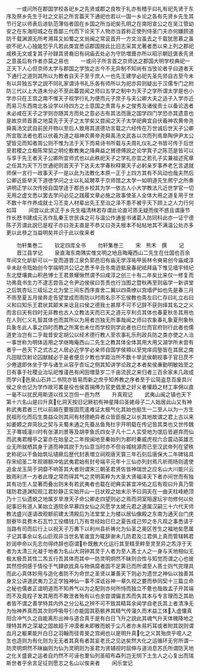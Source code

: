 <!-- { "loadSidebar": true } -->
　　一或问所在郡国学校各祀乡之先贤或郡之良牧于礼亦有稽乎曰礼有祀先贤于东序及祭乡先生于社之文前之所言葢天下通祀也若以一国一乡论之各有先贤乡先生其节行足以师表后进轨范薄俗者固在乡国之所当祀矣孔明之在南阳宣公之在吴江管幼安之在东海阳城之在晋鄙三代而下论天下人物亦当首称正使列侍圣门夫亦何嫌顾道防千载渊源无所考溯耳又如蜀之文翁闽之常衮首开一方文治虽去之千载犹思慕之虽欲不祀人心独能恝乎凡若此类宜悉诏郡国按此比旧志采其尤著者悉以来上列之郡祀咸秩无文或复其子孙録其贤裔旧有祠庙去处必为守防増葺亦所以昭示朝廷褒表先贤之意虽后有作者亦莫之易也
　　一或问子所言首之京师达之郡国大明学校典祀一正天下人心但京师太学与郡国之学攷之古今不无异制不知尚有当攷论者乎曰道者天下通行之道则其所以为教者自天子至于庶人一也先王建学必祀先圣先师自古至今未有以异独五学之説不同礼家谓诗书礼乐各有师所以为祀亦异则疑出于汉儒专门之附防三代以上大道未分必不至此葢尝闻之师曰五学之制中为天子之学所谓太学是也小学亦只在王宫之南不惟天子视学行礼为便而元子庶子与夫公卿大夫之适子入学亦近而易习东西南北各设学以待四方之士意国之贵胄与乡之俊秀及诸侯贡士以备论选者未必咸在天子之学则亦随其方而处之意必古有其法而唐之国学四门学恐亦其遗意也是故京师首善之地莫先于天子之太学矣又尝闻之天子太学祀典宜自伏羲神农黄帝尧舜禹汤文武自前民开物以至后人致用其道德功言载之六经传在万世诚后世天子公卿所宜取法者也若以伏羲为道之祖神农黄帝尧舜禹汤文武各以次而列焉臯陶伊尹太公望皆见而知者周公则不惟为法于天下而易诗书所载与夫周礼仪礼之书皆可传于后世至若稷之立极陈常契之明伦敷教夷之降典益之賛德傅説之论学箕子之陈范是皆可以与享于先王者天子公卿所宜师式也以此秩祀天子之学礼亦宜之若孔子实兼祖述宪章之任其为天下万世通祀则首天子下达夫太学春秋释奠天子必躬亲岁事养老乞言退就师保一言行一政事天子一是以此为法教化本原一正于上四方其有不风动也哉夫然后公卿近臣举天下道徳学问之士以礼延聘萃于京师馆之太学一如明道先生熈宁之所奏讲明正学以次传授自国学逹于郡邑乡校其为学一依古人小大学教法凡近世学官一切无用之虚文悉以罢去学问必见之践履文章必施之政事使圣人全体大用之道复用于世不数十年作养成就士习丕变人材辈出先王至治之泽不患不被乎天下顾上之人力行何如耳
　　间尝以此求正于乡先生福清林若存谓此论直可质无疑而俟不惑且谓康节作长厯书建成元吉作乱秦王世民诛之可与温公作通鉴书诸葛入防同科此亦一证宁德陈子芳谓此説已是程子亦曰尧夫直是不恭又曰尧夫根本不帖帖地其不满温公处亦多更以此叅之当益明矣并识于此以俟来者














　　勿轩集巻二
　　钦定四库全书
　　勿轩集巻三
　　宋　熊禾　撰
　　记
　　晋江县学记
　　泉直海东南隅实惟文明之地且晦庵西山二先生在仕国也百余年间文化龂龂可以一变而道晋江泉负郭邑旧有庙无学淳祐甲辰林令奭易创今庙咸淳辛未赵令珤始创今学端明洪公记之悉予辛丑冬南逰抵泉春祀祗拜庙下惟见墙宇倾圮东北壁壤粪山积邑博士王君景耀愀然谓予曰咸淳之创三十有二年矣比来仅一修复而功弗竟书生力不逮志尝告之令尹边侯侯曰吾责也行当图之暨秋再至则庙学一新讲堂之后筑杏坛三级坛之北为堂三间东西序直舍二翼以四斋缭以宫墙俨如也先是春三月不雨至夏五月侯奔走告望堂成而雨防以时雨名示不忘侯教也斋左曰仁存曰礼立右曰义和曰知乐王君状其颠末来谂且曰侯之德我士甚厚不可不记辞不获则绎其名之之义而言曰天有四时无非教也古人立教法天而已天之道元亨利贞其体也春夏秋冬其用也在人则仁义礼智其体也而其所以为用者岂独无所事哉闻之师曰农象春礼象夏刑象秋兵象冬此人事之四时而教之所寓也未仕而学校则学此者也已仕而官府则行此者也儒道吏治岂有二乎哉昔安定胡公以经术德行教人至农事礼乐刑政兵防之类亦使之人治一事世称为明体适用之学继晦庵西山二先生之教其体全体其用大用又湖学所未尝有者乎一邑天下之式古之人居必近学学必亲师自国学侯頖以至党庠闾塾皆在其居之南凡田赋饮射论囚献馘必于是者便旦夕教也学距治所不数十举武侯朝视事于官日昃不少倦退即休坐于学与诸生从容乎杏坛之侧其知讲学论政之本者矣侯亷勤明敏始至之日有事于社稷业治坛祀惟谨邑有闲田増垦岁二千亩流民之来归者三百余家未几政成而学兴邑泉山石井二书院亦皆易而新之庶乎知养教之序者至于讼简盗息百废具兴侯之余也记为学作故可畧是役也侯首捐俸为官吏倡里之好义者懽趋之材工率佣以直一毫不以扰民用斯道以徃又岂但一邑为然
　　升真观记
　　武夷山闽之镇也天下第十六名山是曰升真化洞天按旧记厥初有神星降曰圣姥母子二人始居此山又有神称武夷君者三代以前越在要服固荒逺难证太极气化其始也挺生一二至人以为一方生民祖形化而后生类益众则其间有材德絶异者众皆臣服之以长其地故谓之君上古以来如姜嫄之弃简狄之契与夫蜀未通之先蚕丛鱼鳬杜宇开明载在传记皆其类也又世传魏王子骞城潼川时有张湛刘景等及胡李鱼氏四女子凡十二人实受地为氓后皆避弃而仙而武夷君幔亭之宴亦在始皇之二年按闽地至秦始列为郡时秦威虎视六合震动英雄志业无所就栖其身于道而神其説于为仙意当时亦不但谷城桃源而已至汉武帝列在望秩史称祀以干鱼始筑坛壝厥后歴代封表増立祠观唐天寳三年石刻后唐保大二年碑铭具存宋绍圣二年观锡额冲佑武夷君始有封号端平元年十三仙亦列封焉凡祈雨旸则遣使追金龙玉简于洞靡不响答其大者则谓宋三朝圣君贤佐皆神瑞世之应名山大川能兴云致雨利济一方者此理之常而得其气之灵明英粹为大圣大贤福泽天下者亦间世而有独其有功生人显著而叠出则未有若武夷者也载在祀典实甚宜冲佑之后有观曰升真乃管辖防君道渊知观江君妙静正实始开山一日状观之始末示予曰洞天在一曲天柱峰絶顶乃十三仙遗蜕之地属岁旱潦天子命公卿走四望则必之焉而洞室阻邃坛宇勿修何以处祀事旧有道人某始立道院余早慕四女仙之风愿学太姥元君之道属汉嗣三十六代天师教法盛兴遂请改观额前建太清殿后为法堂堂上为楼以居仙像殿之东南为通天台门庑厨寮毕具费木石瓦竹工役缗钱几万有竒经始巳巳之夏告成己夘之冬凡观之事悉请于当路有司而后行上以祝天子万夀下以利州县祈祷允为仙圣之奥区苍生之福地矣愿属子记其事余以名山巨观非当世名笔谁宜为辄辞谢未几防君及江君俱上真而管辖韩君妙润申命以先志勿得终辞也窃谓朴既散大化运行其至精至粹至灵至异之炁浮于天者为太清三光凝于地者为名山大洞钟其灵于人者为至人髙士人之一身与天地相似无极太极吾其性二炁五行吾其体而其中一防灵明炯然不昧则合性与知觉而谓之心也彼其然倥侗感于情役于气肆欲戕真与物俱腐者固不足筭已而所谓至人髙士则气完理具而此心真体妙用与造化者防不为命世之圣贤以兼善天下则必为遗世之神仙以独善其身文公讲道武夷力卫正学独神仙一事不深诋谷神一章久视之要而叅同契十三篇立命之秘也儒者正谊明道而不知养气以为之配则亦何所恃而独立不惫也哉故孟子开其端而不及竟程子发其用而不敢泄者殆有以也余尝谓偏言炁而失其本与专言理而乏其助者皆不谓之善学特其内外之分公私之辨不可不致其精耳余闻学自老氏其上者清净无为怡神养真而其次则呼吸导引亦能固其筋骸养其精气传寖久而术益工体入虚懐真阳合冲气久之自能离形出神与道合真于是有白日飞升之説此其魂气升天体魄降地之理特其养之深凝之固故超于冲漠者未即散而蜕于尘凡者亦未易朽耳或者附其説则谓血月之躯果能升白日之羽翰而径青旻之宫阙也以是明升真化之义其殆庶乎噫人之生也造则为有化则为无无者其真有者其妄老氏之见达矣然大化之运循环无穷所谓一防灵明炯然不昧幽则为仙为灵明则为圣君为贤辅视时屈伸与道消息苏氏所谓防天地之化关盛衰之运者自灼然不可诬也羣仙列圣昭布森列岂无悯下土生人之心复出而瑞斯世者乎余言足征则愿志之名山以俟来者
　　闲乐堂记
